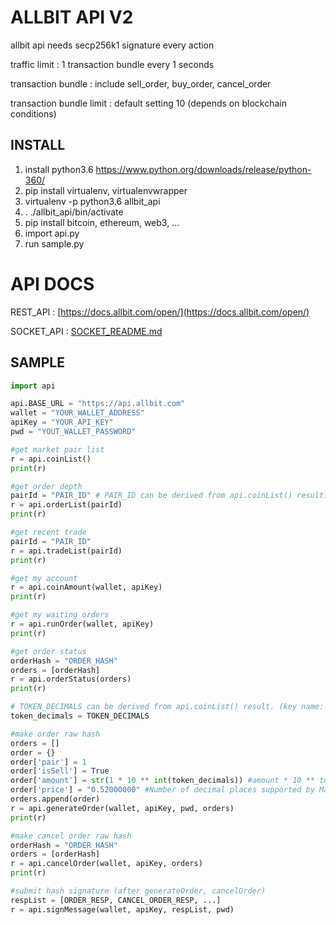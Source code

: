 # ALLBIT API V2

allbit api needs secp256k1 signature every action

traffic limit : 1 transaction bundle every 1 seconds 

transaction bundle : include sell_order, buy_order, cancel_order 

transaction bundle limit : default setting 10 (depends on blockchain conditions)

## INSTALL

1. install python3.6
   https://www.python.org/downloads/release/python-360/
2. pip install virtualenv, virtualenvwrapper
3. virtualenv -p python3.6 allbit_api
4. . ./allbit_api/bin/activate
5. pip install bitcoin, ethereum, web3, ...
6. import api.py
7. run sample.py

# API DOCS

REST_API :  [https://docs.allbit.com/open/](https://docs.allbit.com/open/)

SOCKET_API : [SOCKET_README.md](SOCKET_README.md)

## SAMPLE

```python
import api

api.BASE_URL = "https://api.allbit.com"
wallet = "YOUR_WALLET_ADDRESS"
apiKey = "YOUR_API_KEY"
pwd = "YOUT_WALLET_PASSWORD"

#get market pair list
r = api.coinList()
print(r)

#get order depth
pairId = "PAIR_ID" # PAIR_ID can be derived from api.coinList() result. (key name: 'pair_id')
r = api.orderList(pairId)
print(r)

#get recent trade
pairId = "PAIR_ID"
r = api.tradeList(pairId)
print(r)

#get my account
r = api.coinAmount(wallet, apiKey)
print(r)

#get my waiting orders
r = api.runOrder(wallet, apiKey)
print(r)

#get order status
orderHash = "ORDER_HASH"
orders = [orderHash]
r = api.orderStatus(orders)
print(r)

# TOKEN_DECIMALS can be derived from api.coinList() result. (key name: 'decimal')
token_decimals = TOKEN_DECIMALS

#make order raw hash
orders = []
order = {}
order['pair'] = 1
order['isSell'] = True
order['amount'] = str(1 * 10 ** int(token_decimals)) #amount * 10 ** token_decimals
order['price'] = "0.52000000" #Number of decimal places supported by Market (ETH,BTC : 8 decimals / APOT : 4 decimals)
orders.append(order)
r = api.generateOrder(wallet, apiKey, pwd, orders)
print(r)

#make cancel order raw hash
orderHash = "ORDER_HASH"
orders = [orderHash]
r = api.cancelOrder(wallet, apiKey, orders)
print(r)

#submit hash signature (after generateOrder, cancelOrder)
respList = [ORDER_RESP, CANCEL_ORDER_RESP, ...]
r = api.signMessage(wallet, apiKey, respList, pwd)
```



